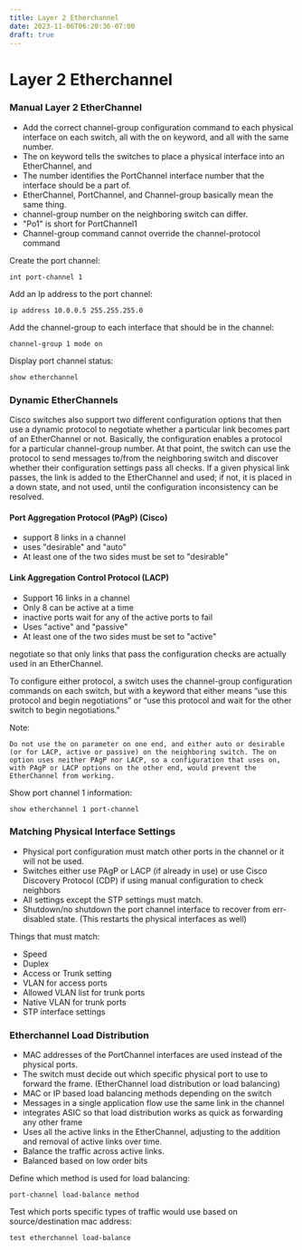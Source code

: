 ```yaml
---
title: Layer 2 Etherchannel
date: 2023-11-06T06:20:36-07:00
draft: true
---
```

# Layer 2 Etherchannel

### Manual Layer 2 EtherChannel

- Add the correct channel-group configuration command to each physical interface on each switch, all with the on keyword, and all with the same number.
- The on keyword tells the switches to place a physical interface into an EtherChannel, and
- The number identifies the PortChannel interface number that the interface should be a part of.
- EtherChannel, PortChannel, and Channel-group basically mean the same thing.
- channel-group number on the neighboring switch can differ.
- "Po1" is short for PortChannel1
- Channel-group command cannot override the channel-protocol command

Create the port channel:
```
int port-channel 1
```

Add an Ip address to the port channel:
```
ip address 10.0.0.5 255.255.255.0
```

Add the channel-group to each interface that should be in the channel:
```
channel-group 1 mode on
```

Display port channel status:
```
show etherchannel 
```

### Dynamic EtherChannels

Cisco switches also support two different configuration options that then use a dynamic protocol to negotiate whether a particular link becomes part of an EtherChannel or not. Basically, the configuration enables a protocol for a particular channel-group number. At that point, the switch can use the protocol to send messages to/from the neighboring switch and discover whether their configuration settings pass all checks. If a given physical link passes, the link is added to the EtherChannel and used; if not, it is placed in a down state, and not used, until the configuration inconsistency can be resolved.

#### Port Aggregation Protocol (PAgP) (Cisco)

- support 8 links in a channel
- uses "desirable" and "auto"
- At least one of the two sides must be set to "desirable"

#### Link Aggregation Control Protocol (LACP)

- Support 16 links in a channel
- Only 8 can be active at a time
- inactive ports wait for any of the active ports to fail
- Uses "active" and "passive"
- At least one of the two sides must be set to "active"

negotiate so that only links that pass the configuration checks are actually used in an EtherChannel.

To configure either protocol, a switch uses the channel-group configuration commands on each switch, but with a keyword that either means “use this protocol and begin negotiations” or “use this protocol and wait for the other switch to begin negotiations.”

Note:
```
Do not use the on parameter on one end, and either auto or desirable (or for LACP, active or passive) on the neighboring switch. The on option uses neither PAgP nor LACP, so a configuration that uses on, with PAgP or LACP options on the other end, would prevent the EtherChannel from working.
```

Show port channel 1 information:
```
show etherchannel 1 port-channel
```

### Matching Physical Interface Settings

- Physical port configuration must match other ports in the channel or it will not be used.
- Switches either use PAgP or LACP (if already in use) or use Cisco Discovery Protocol (CDP) if using manual configuration to check neighbors
- All settings except the STP settings must match.
- Shutdown/no shutdown the port channel interface to recover from err-disabled state. (This restarts the physical interfaces as well)

Things that must match:

- Speed
- Duplex
- Access or Trunk setting
- VLAN for access ports
- Allowed VLAN list for trunk ports
- Native VLAN for trunk ports
- STP interface settings

### Etherchannel Load Distribution

- MAC addresses of the PortChannel interfaces are used instead of the physical ports.
- The switch must decide out which specific physical port to use to forward the frame. (EtherChannel load distribution or load balancing)
- MAC or IP based load balancing methods depending on the switch
- Messages in a single application flow use the same link in the channel
- integrates ASIC so that load distribution works as quick as forwarding any other frame
- Uses all the active links in the EtherChannel, adjusting to the addition and removal of active links over time.
- Balance the traffic across active links.
- Balanced based on low order bits

Define which method is used for load balancing:
```
port-channel load-balance method
```

Test which ports specific types of traffic would use based on source/destination mac address:
```
test etherchannel load-balance 
```